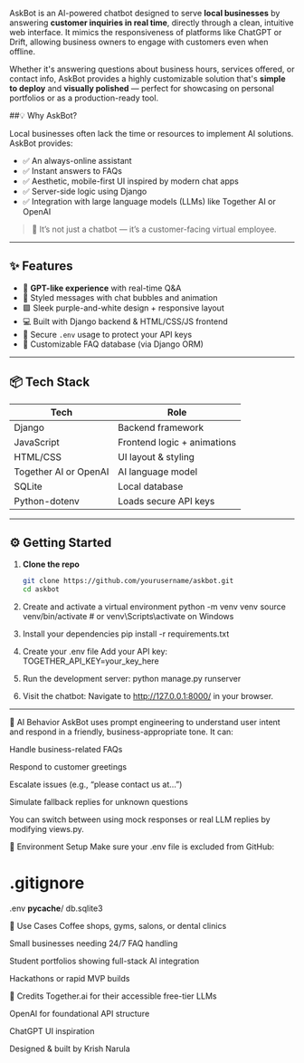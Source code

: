 AskBot is an AI-powered chatbot designed to serve **local businesses** by answering **customer inquiries in real time**, directly through a clean, intuitive web interface. It mimics the responsiveness of platforms like ChatGPT or Drift, allowing business owners to engage with customers even when offline.

Whether it's answering questions about business hours, services offered, or contact info, AskBot provides a highly customizable solution that's **simple to deploy** and **visually polished** — perfect for showcasing on personal portfolios or as a production-ready tool.


##💡 Why AskBot?

Local businesses often lack the time or resources to implement AI solutions. AskBot provides:

- ✅ An always-online assistant
- ✅ Instant answers to FAQs
- ✅ Aesthetic, mobile-first UI inspired by modern chat apps
- ✅ Server-side logic using Django
- ✅ Integration with large language models (LLMs) like Together AI or OpenAI

> 🧠 It’s not just a chatbot — it’s a customer-facing virtual employee.

---

## ✨ Features

- 🔮 **GPT-like experience** with real-time Q&A
- 💬 Styled messages with chat bubbles and animation
- 🟪 Sleek purple-and-white design + responsive layout
- 💻 Built with Django backend & HTML/CSS/JS frontend
- 🔐 Secure `.env` usage to protect your API keys
- 📄 Customizable FAQ database (via Django ORM)

---

## 📦 Tech Stack

| Tech      | Role                          |
|-----------|-------------------------------|
| Django    | Backend framework             |
| JavaScript | Frontend logic + animations  |
| HTML/CSS  | UI layout & styling           |
| Together AI or OpenAI | AI language model |
| SQLite    | Local database                |
| Python-dotenv | Loads secure API keys     |

---

## ⚙️ Getting Started

1. **Clone the repo**  
   ```bash
   git clone https://github.com/yourusername/askbot.git
   cd askbot

2. Create and activate a virtual environment
python -m venv venv
source venv/bin/activate  # or venv\Scripts\activate on Windows

3. Install your dependencies
pip install -r requirements.txt

4. Create your .env file
Add your API key:
TOGETHER_API_KEY=your_key_here

5. Run the development server:
python manage.py runserver

6. Visit the chatbot:
Navigate to http://127.0.0.1:8000/ in your browser.
-------------------------------------------------------------

🧠 AI Behavior
AskBot uses prompt engineering to understand user intent and respond in a friendly, business-appropriate tone. It can:

Handle business-related FAQs

Respond to customer greetings

Escalate issues (e.g., “please contact us at…”)

Simulate fallback replies for unknown questions

You can switch between using mock responses or real LLM replies by modifying views.py.

🔐 Environment Setup
Make sure your .env file is excluded from GitHub:
# .gitignore
.env
__pycache__/
db.sqlite3

💼 Use Cases
Coffee shops, gyms, salons, or dental clinics

Small businesses needing 24/7 FAQ handling

Student portfolios showing full-stack AI integration

Hackathons or rapid MVP builds

🙌 Credits
Together.ai for their accessible free-tier LLMs

OpenAI for foundational API structure

ChatGPT UI inspiration

Designed & built by Krish Narula


